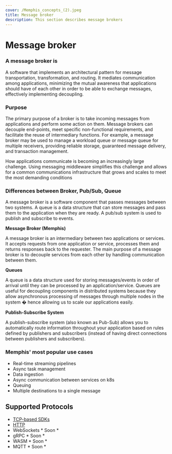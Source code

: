 ```yaml
---
cover: /Memphis_concepts_(2).jpeg
title: Message broker
description: This section describes message brokers
---
```


# Message broker

### A message broker is&#x20;

A software that implements an architectural pattern for message transportation, transformation, and routing. It mediates communication among applications, minimizing the mutual awareness that applications should have of each other in order to be able to exchange messages, effectively implementing decoupling.

### Purpose&#x20;

The primary purpose of a broker is to take incoming messages from applications and perform some action on them. Message brokers can decouple end-points, meet specific non-functional requirements, and facilitate the reuse of intermediary functions. For example, a message broker may be used to manage a workload queue or message queue for multiple receivers, providing reliable storage, guaranteed message delivery, and transaction management.

How applications communicate is becoming an increasingly large challenge. Using messaging middleware simplifies this challenge and allows for a common communications infrastructure that grows and scales to meet the most demanding conditions

### Differences between Broker, Pub/Sub, Queue

A message broker is a software component that passes messages between two systems. A queue is a data structure that can store messages and pass them to the application when they are ready. A pub/sub system is used to publish and subscribe to events.

**Message Broker (Memphis)**

A message broker is an intermediary between two applications or services. It accepts requests from one application or service, processes them and returns responses back to the requester. The main purpose of a message broker is to decouple services from each other by handling communication between them.

**Queues**

A queue is a data structure used for storing messages/events in order of arrival until they can be processed by an application/service. Queues are useful for decoupling components in distributed systems because they allow asynchronous processing of messages through multiple nodes in the system � hence allowing us to scale our applications easily.

**Publish-Subscribe System**

A publish-subscribe system (also known as Pub-Sub) allows you to automatically route information throughout your application based on rules defined by publishers and subscribers (instead of having direct connections between publishers and subscribers).

### Memphis' most popular use cases&#x20;

* Real-time streaming pipelines
* Async task management
* Data ingestion
* Async communication between services on k8s
* Queuing
* Multiple destinations to a single message

## Supported Protocols

* [TCP-based SDKs](broken-reference)
* [HTTP](https://github.com/memphisdev/memphis-http-proxy)
* WebSockets \* Soon \*
* gRPC \* Soon \*
* WASM \* Soon \*
* MQTT \* Soon \*
